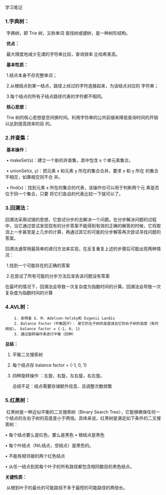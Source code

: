 学习笔记

### **1.字典树：**

​		字典树，即 Trie 树，又称单词 查找树或键树，是一种树形结构。

​		**优点：**

​				最大限度地减少无谓的字符串比较，查询效率 比哈希表高。

​		**基本性质：**

​				1.结点本身不存完整单词； 

​				2.从根结点到某一结点，路径上经过的字符连接起来，为该结点对应的 字符串； 

​				3.每个结点的所有子结点路径代表的字符都不相同。

​		**核心思想：**

​				Trie 树的核心思想是空间换时间。利用字符串的公共前缀来降低查询时间的开销以达到提高效率的目		的。

### 2.并查集：

​		**基本操作：**

​				• makeSet(s)：建立一个新的并查集，其中包含 s 个单元素集合。 

​				• unionSet(x, y)：把元素 x 和元素 y 所在的集合合并，要求 x 和 y 所在 的集合不相交，如果相交则不合		并。 			

​				• find(x)：找到元素 x 所在的集合的代表，该操作也可以用于判断两个元 素是否位于同一个集合，只要		将它们各自的代表比较一下就可以了。

### 3.回溯法：

​		回溯法采用试错的思想，它尝试分步的去解决一个问题。在分步解决问题的过程中，当它通过尝试发现现有的分步答案不能得到有效的正确的解答的时候，它将取消上一步甚至是上几步的计算，再通过其它的可能的分步解答再次尝试寻找问题的答案。 

​		回溯法通常用最简单的递归方法来实现，在反复重复上述的步骤后可能出现两种情况：

​			1.找到一个可能存在的正确的答案

​			2.在尝试了所有可能的分步方法后宣告该问题没有答案

​		在最坏的情况下，回溯法会导致一次复杂度为指数时间的计算。回溯法会导致一次复杂度为指数时间的计算

### 4.AVL树：

		1. 发明者 G. M. Adelson-Velsky和 Evgenii Landis 
  		2. Balance Factor（平衡因子）： 是它的左子树的高度减去它的右子树的高度（有时相反）。 balance factor = {-1, 0, 1} 
  		3. 通过旋转操作来进行平衡（四种）

**总结：**

1. 平衡二叉搜索树 

2. 每个结点存 balance factor = {-1, 0, 1} 

3. 四种旋转操作 ：左旋，右旋，左右旋，右左旋。

   总结不足：结点需要存储额外信息、且调整次数频繁

### 5.红黑树：

​		红黑树是一种近似平衡的二叉搜索树（Binary Search Tree），它能够确保任何一 个结点的左右子树的高度差小于两倍。具体来说，红黑树是满足如下条件的二叉搜索树：

 • 每个结点要么是红色，要么是黑色 • 根结点是黑色 

• 每个叶结点（NIL结点，空结点）是黑色的。

• 不能有相邻接的两个红色结点

• 从任一结点到其每个叶子的所有路径都包含相同数目的黑色结点。

**关键性质：**

​		从根到叶子的最长的可能路径不多于最短的可能路径的两倍长。

